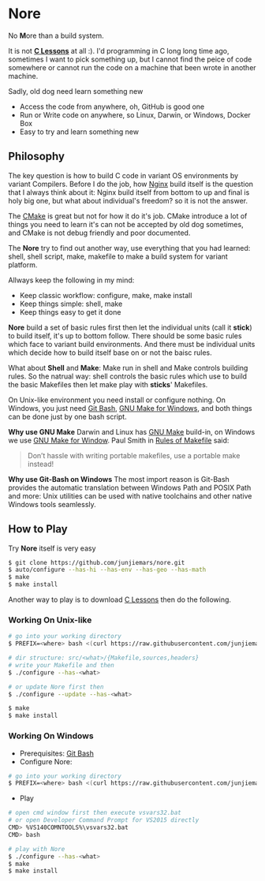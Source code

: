 # Nore
No **M**ore than a build system.

It is not **[C Lessons](https://github.com/junjiemars/c_lessons)** at all :). 
I'd programming in C long long time ago, sometimes I want to pick something up, 
but I cannot find the peice of code somewhere or cannot run the code on 
a machine that been wrote in another machine. 

Sadly, old dog need learn something new
* Access the code from anywhere, oh, GitHub is good one
* Run or Write code on anywhere, so Linux, Darwin, or Windows, Docker Box
* Easy to try and learn something new


## Philosophy 
The key question is how to build C code in variant OS environments by variant Compilers. 
Before I do the job, how [Nginx](https://www.nginx.com/resources/wiki/#)
build itself is the question that I always think about it: Nginx build itself 
from bottom to up and final is holy big one, but what about individual's freedom? 
so it is not the answer. 

The [CMake](https://cmake.org/) is great but not for how it do it's job. 
CMake introduce a lot of things you need to learn it's can not be accepted by old dog sometimes, 
and CMake is not debug friendly and poor documented.

The **Nore** try to find out another way, use everything that you had learned: shell, shell script,
 make, makefile to make a build system for variant platform.

Allways keep the following in my mind:
* Keep classic workflow: configure, make, make install
* Keep things simple: shell, make
* Keep things easy to get it done


**Nore** build a set of basic rules first then let the individual units (call it **stick**) 
to build itself, it's up to bottom follow. There should be some basic rules 
which face to variant build environments. And there must be individual units which 
decide how to build itself base on or not the baisc rules.

What about **Shell** and **Make**: Make run in shell and Make controls building rules.
So the natrual way: shell controls the basic rules which use to build the basic Makefiles 
then let make play with **sticks**' Makefiles. 

On Unix-like environment you need install or configure nothing. 
On Windows, you just need [Git Bash](https://git-scm.com/downloads), 
[GNU Make for Windows](http://gnuwin32.sourceforge.net/packages/make.htm), 
and both things can be done just by one bash script.

**Why use GNU Make**
Darwin and Linux has [GNU Make](https://www.gnu.org/software/make/) build-in, 
on Windows we use [GNU Make for Window]().
Paul Smith in [Rules of Makefile](#http://make.mad-scientist.net/papers/rules-of-makefiles/)
said:
> Don’t hassle with writing portable makefiles, use a portable make instead!

**Why use Git-Bash on Windows**
The most import reason is Git-Bash provides the automatic translation between Windows Path and 
POSIX Path and more: Unix utilities can be used with native toolchains and other native Windows
tools seamlessly.


## How to Play
Try **Nore** itself is very easy
```sh
$ git clone https://github.com/junjiemars/nore.git
$ auto/configure --has-hi --has-env --has-geo --has-math
$ make
$ make install
```

Another way to play is to download [C Lessons](https://github.com/junjiears/c_lessons) then do the following.


### Working On Unix-like
```sh
# go into your working directory
$ PREFIX=<where> bash <(curl https://raw.githubusercontent.com/junjiemars/nore/master/bootstrap.sh)

# dir structure: src/<what>/{Makefile,sources,headers}
# write your Makefile and then
$ ./configure --has-<what>

# or update Nore first then
$ ./configure --update --has-<what>

$ make
$ make install
```

### Working On Windows
* Prerequisites: [Git Bash](https://git-scm.com/downloads)
* Configure Nore:
```sh
# go into your working directory
$ PREFIX=<where> bash <(curl https://raw.githubusercontent.com/junjiemars/nore/master/bootstrap.sh)
```
* Play
```sh
# open cmd window first then execute vsvars32.bat 
# or open Developer Command Prompt for VS2015 directly
CMD> %VS140COMNTOOLS%\vsvars32.bat
CMD> bash

# play with Nore
$ ./configure --has-<what>
$ make
$ make install
```
